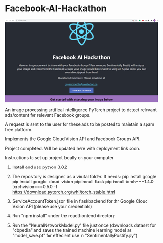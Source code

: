 # Facebook-AI-Hackathon


![First Picture](./screenshots/LoginPage.PNG?raw=true "Login Page")

An image processing artifical intelligence PyTorch project to detect relevant ads/content for relevant Facebook groups.

A request is sent to the user for these ads to be posted to maintain a spam free platform.

Implements the Google Cloud Vision API and Facebook Groups API.

Project completed. Will be updated here with deployment link soon.

Instructions to set up project locally on your computer:

1) Install and use python 3.8.2

2) The repository is designed as a virutal folder. It needs:
pip install google
pip install google-cloud-vision
pip install flask
pip install torch===1.4.0 torchvision===0.5.0 -f https://download.pytorch.org/whl/torch_stable.html

3) ServiceAccountToken.json file in flaskbackend for thr Google Cloud Vision API (please use your credentials)

4) Run "npm install" under the reactfrontend directory

5) Run the "NeuralNetworkModel.py" file just once (downloads dataset for "dbpedia" and saves the trained machine learning model as "model_save.pt" for effecient use in "SentimentallyPostify.py")
